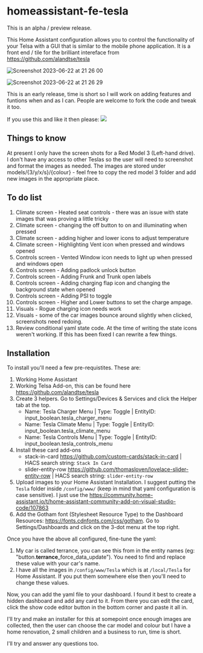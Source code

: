 # homeassistant-fe-tesla

This is an alpha / preview release.

This Home Assistant configuration allows you to control the functionality of your Telsa with a GUI that is similar to the mobile phone application.  It is a front end / tile for the brilliant intereface from <https://github.com/alandtse/tesla>

![Screenshot 2023-06-22 at 21 26 00](https://github.com/ds2000/homeassistant-fe-tesla/assets/10222737/adff06dd-176e-4c23-af94-f30e405cb222)

![Screenshot 2023-06-22 at 21 26 29](https://github.com/ds2000/homeassistant-fe-tesla/assets/10222737/af036517-a545-41d6-8263-9ddc2d58c8ec)

This is an early release, time is short so I will work on adding features and funtions when and as I can.  People are welcome to fork the code and tweak it too.

If you use this and like it then please: [<img src="/images/bmac.jpeg">](https://www.buymeacoffee.com/daveshaw301)

## Things to know

At present I only have the screen shots for a Red Model 3 (Left-hand drive).  I don't have any access to other Teslas so the user will need to screenshot and format the images as needed.  The images are stored under models/{3/y/x/s}/{colour} - feel free to copy the red model 3 folder and add new images in the appropriate place.

## To do list

1. Climate screen - Heated seat controls - there was an issue with state images that was proving a little tricky
2. Climate screen - changing the off button to on and illuminating when pressed
3. Climate screen - adding higher and lower icons to adjust temperature
4. Climate screen - Highlighting Vent icon when pressed and windows opened
5. Controls screen - Vented Window icon needs to light up when pressed and windows open
6. Controls screen - Adding padlock unlock button
7. Controls screen - Adding Frunk and Trunk open labels
8. Controls screen - Adding charging flap icon and changing the background state when opened
9. Controls screen - Adding PSI to toggle
10. Controls screen - Higher and Lower buttons to set the charge ampage.
11. Visuals - Rogue charging icon needs work
12. Visuals - some of the car images bounce around slightly when clicked, screenshots need redoing.
13. Review conditional yaml state code.  At the time of writing the state icons weren't working.  If this has been fixed I can rewrite a few things.

## Installation

To install you'll need a few pre-requistites.  These are:

1. Working Home Assistant
2. Working Telsa Add-on, this can be found here <https://github.com/alandtse/tesla>
3. Create 3 helpers.  Go to Settings/Devices & Services and click the Helper tab at the top.
    - Name: Tesla Charger Menu  | Type: Toggle | EntityID: input_boolean.tesla_charger_menu
    - Name: Tesla Climate Menu  | Type: Toggle | EntityID: input_boolean.tesla_climate_menu
    - Name: Tesla Controls Menu | Type: Toggle | EntityID: input_boolean.tesla_controls_menu
4. Install these card add-ons
    - stack-in-card <https://github.com/custom-cards/stack-in-card> | HACS search string: `Stack In Card`
    - slider-entity-row <https://github.com/thomasloven/lovelace-slider-entity-row> | HACS search string: `slider-entity-row`
5. Upload images to your Home Assistant Installation. I suggest putting the `Tesla` folder inside `/config/www/` (keep in mind that yaml configuration is case sensitive). I just use the <https://community.home-assistant.io/t/home-assistant-community-add-on-visual-studio-code/107863>
7. Add the Gotham font (Stylesheet Resource Type) to the Dashboard Resources: <https://fonts.cdnfonts.com/css/gotham>. Go to Settings/Dashboards and click on the 3-dot menu at the top right.

Once you have the above all configured, fine-tune the yaml:
1. My car is called terrance, you can see this from in the entity names (eg: "button.**terrance**_force_data_update").  You need to find and replace these value with your car's name.
2. I have all the images in `/config/www/Tesla` which is at `/local/Tesla` for Home Assistant.  If you put them somewhere else then you'll need to change these values.

Now, you can add the yaml file to your dashboard.  I found it best to create a hidden dashboard and add any card to it.
From there you can edit the card, click the show code editor button in the bottom corner and paste it all in.

I'll try and make an installer for this at somepoint once enough images are collected, then the user can choose the car model and colour but I have a home renovation, 2 small children and a business to run, time is short.

I'll try and answer any questions too.
